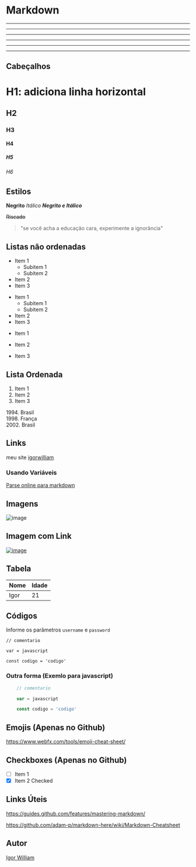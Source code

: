 # Markdown

---
***
___
* * *
- - - 
_ _ _

## Cabeçalhos

# H1: adiciona linha horizontal
## H2
### H3
#### H4
##### H5
###### H6

## Estilos  

**Negrito** *Itálico* ***Negrito e Itálico***

~~Riscado~~

>"se você acha a educação cara, experimente a ignorância"

## Listas não ordenadas  
 + Item 1 
    + Subitem 1
    + Subitem 2
 + Item 2 
 + Item 3

 - Item 1 
    * Subitem 1
    * Subitem 2
 - Item 2 
 - Item 3 

 * Item 1 

 * Item 2 

 * Item 3 

## Lista Ordenada  
1. Item 1
2. Item 2
3. Item 3

1994\. Brasil  
1998\. França  
2002\. Brasil  

## Links

meu site [igorwilliam](https://igorwilliam.github.io "Site Pessoal")

### Usando Variáveis

[Site_url]:https://stackedit.io/app#

[Parse online para markdown][site_url]

## Imagens

![image](https://blog.da2k.com.br/uploads/2015/02/markdown.png)

## Imagem com Link
[![image](https://blog.da2k.com.br/uploads/2015/02/markdown.png)](https://blog.da2k.com.br/2015/02/08/aprenda-markdown/)

## Tabela

| Nome | Idade |
| - | - |
| Igor | 21 |

## Códigos

Informe os parâmetros `username` e `password`

    // comentario

    var = javascript

    const codigo = 'codigo'

### Outra forma (Exemlo para javascript)

```js
    // comentario

    var = javascript

    const codigo = 'codigo'
```
## Emojis (Apenas no Github)

https://www.webfx.com/tools/emoji-cheat-sheet/

## Checkboxes (Apenas no Github)

* [ ] Item 1
* [x] Item 2 Checked

## Links Úteis

https://guides.github.com/features/mastering-markdown/ 

https://github.com/adam-p/markdown-here/wiki/Markdown-Cheatsheet

## Autor

[Igor William](https://igorwilliam;github.io)
